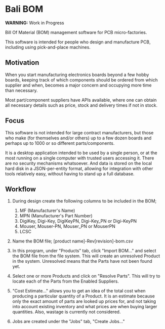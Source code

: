 # Bali BOM

**WARNING:** Work in Progress

Bill Of Material (BOM) management software for PCB micro-factories.

This software is intended for people who design and manufacture PCB,
including using pick-and-place machines.

## Motivation
When you start manufacturing electronics boards beyond a few hobby 
boards, keeping track of which components should be ordered from
which supplier and when, becomes a major concern and occupying more
time than necessary.

Most part/component suppliers have APIs available, where one can
obtain all necessary details such as price, stock and delivery times
if not in stock.

## Focus
This software is not intended for large contract manufacturers, but
those who make (for themselves and/or others) up to a few dozen boards
and perhaps up to 1000 or so different parts/components.

It is a desktop application intended to be used by a single person,
or at the most running on a single computer with trusted users accessing
it. There are no security mechanisms whatsoever. And data is stored
on the local hard disk in a JSON-per-entity format, allowing for 
integration with other tools relatively easy, without having to stand up
a full database.

## Workflow
  1. During design create the following columns to be included in the BOM;
     1. MF (Manufacturer's Name)
     1. MPN (Manufacturer's Part Number)
     1. DigiKey, Digi-Key, DigiKeyPN, Digi-Key_PN or Digi-KeyPN
     1. Mouser, Mouser-PN, Mouser_PN or MouserPN
     1. LCSC

  1. Name the BOM file; \[product name]-Rev\[revision]-bom.csv

  1. In this program, under "Products" tab, click "Import BOM..." and
     select the BOM file from the file system.
     This will create an unresolved Product in the system. Unresolved
     means that the Parts have not been found yet.

  1. Select one or more Products and click on "Resolve Parts". This will
     try to locate each of the Parts from the Enabled Suppliers.

  1. "Cost Estimate..." allows you to get an idea of the total cost when
     producing a particular quantity of a Product. It is an estimate
     because only the exact amount of parts are looked up prices for,
     and not taking into account existing inventory and what prices are
     when buying larger quantities. Also, wastage is currently not 
     considered.

  1. Jobs are created under the "Jobs" tab, "Create Jobs..."
